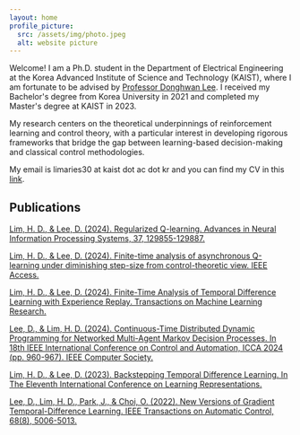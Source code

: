 ```yaml
---
layout: home
profile_picture:
  src: /assets/img/photo.jpeg
  alt: website picture
---
```


<p>
Welcome! I am a Ph.D. student in the Department of Electrical Engineering at the Korea Advanced Institute of Science and Technology (KAIST), where I am fortunate to be advised by <a href="https://sites.google.com/site/donghwanleehome">Professor Donghwan Lee</a>. I received my Bachelor's degree from Korea University in 2021 and completed my Master's degree at KAIST in 2023.</p>

<p>
 My research centers on the theoretical underpinnings of reinforcement learning and control theory, with a particular interest in developing rigorous frameworks that bridge the gap between learning-based decision-making and classical control methodologies.
</p>

<p>
My email is limaries30 at kaist dot ac dot kr and you can find my CV in this <a href="https://drive.google.com/file/d/1Zbj68niVMatSzv1sgDvWXayBZvvsRCey/view?usp=drive_link">link</a>.
</p>

<h2>
Publications
</h2>


<p>
<a href="https://openreview.net/forum?id=4sueqIwb4o"> <u>Lim, H. D.</u>, & Lee, D. (2024). Regularized Q-learning. Advances in Neural Information Processing Systems, 37, 129855-129887.</a>
</p>


<p>
<a href="https://ieeexplore.ieee.org/abstract/document/10711190"><u>Lim, H. D.</u>, & Lee, D. (2024). Finite-time analysis of asynchronous Q-learning under diminishing step-size from control-theoretic view. IEEE Access.</a>
</p>

<p>
<a href="https://openreview.net/forum?id=A5ulGfDBON"><u>Lim, H. D.</u>, & Lee, D. (2024). Finite-Time Analysis of Temporal Difference Learning with Experience Replay. Transactions on Machine Learning Research.</a>
</p>

<p>
 <a href="https://ieeexplore.ieee.org/abstract/document/10591854"> Lee, D., & <u>Lim, H. D.</u> (2024). Continuous-Time Distributed Dynamic Programming for Networked Multi-Agent Markov Decision Processes. In 18th IEEE International Conference on Control and Automation, ICCA 2024 (pp. 960-967). IEEE Computer Society.</a>
</p>


<p>
<a href="https://openreview.net/forum?id=YPChvOgRXRA"><u>Lim, H. D.</u>, & Lee, D. (2023). Backstepping Temporal Difference Learning. In The Eleventh International Conference on Learning Representations.</a>
</p>


<p>
<a href="https://ieeexplore.ieee.org/abstract/document/9916098">Lee, D., <u>Lim, H. D.,</u> Park, J., & Choi, O. (2022). New Versions of Gradient Temporal-Difference Learning. IEEE Transactions on Automatic Control, 68(8), 5006-5013.</a>
</p>


